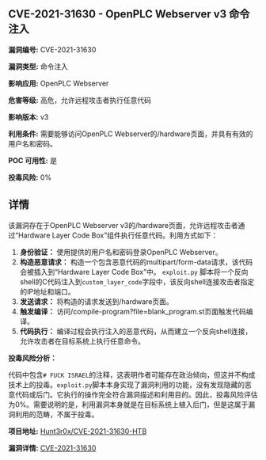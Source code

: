 ## CVE-2021-31630 - OpenPLC Webserver v3 命令注入

**漏洞编号:** CVE-2021-31630

**漏洞类型:** 命令注入

**影响应用:** OpenPLC Webserver

**危害等级:** 高危，允许远程攻击者执行任意代码

**影响版本:** v3

**利用条件:** 需要能够访问OpenPLC Webserver的/hardware页面，并具有有效的用户名和密码。

**POC 可用性:** 是

**投毒风险:** 0%

## 详情

该漏洞存在于OpenPLC Webserver v3的/hardware页面，允许远程攻击者通过“Hardware Layer Code Box”组件执行任意代码。利用方式如下：

1.  **身份验证：** 使用提供的用户名和密码登录OpenPLC Webserver。
2.  **构造恶意请求：** 构造一个包含恶意代码的multipart/form-data请求，该代码会被插入到“Hardware Layer Code Box”中。  `exploit.py` 脚本将一个反向shell的C代码注入到`custom_layer_code`字段中，该反向shell连接攻击者指定的IP地址和端口。
3.  **发送请求：** 将构造的请求发送到/hardware页面。
4.  **触发编译：** 访问/compile-program?file=blank_program.st页面触发代码编译。
5.  **代码执行：**  编译过程会执行注入的恶意代码，从而建立一个反向shell连接，允许攻击者在目标系统上执行任意命令。

**投毒风险分析：**

代码中包含`# FUCK ISRAEL`的注释，这表明作者可能存在政治倾向，但这并不构成技术上的投毒。`exploit.py`脚本本身实现了漏洞利用的功能，没有发现隐藏的恶意代码或后门。它执行的操作完全符合漏洞描述和利用目的。因此，投毒风险评估为0%。需要说明的是，利用漏洞本身就是在目标系统上植入后门，但是这属于漏洞利用的范畴，不属于投毒。

**项目地址:** [Hunt3r0x/CVE-2021-31630-HTB](https://github.com/Hunt3r0x/CVE-2021-31630-HTB)

**漏洞详情:** [CVE-2021-31630](https://nvd.nist.gov/vuln/detail/CVE-2021-31630)